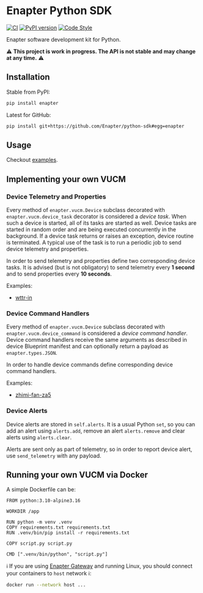 # Enapter Python SDK

[![CI](https://github.com/Enapter/python-sdk/actions/workflows/ci.yml/badge.svg)](https://github.com/Enapter/python-sdk/actions/workflows/ci.yml)
[![PyPI version](https://img.shields.io/pypi/v/enapter.svg)](https://pypi.org/project/enapter)
[![Code Style](https://img.shields.io/badge/code%20style-black-000000.svg)](https://github.com/python/black)

Enapter software development kit for Python.

:warning: **This project is work in progress. The API is not stable and may change at any time.** :warning:

## Installation

Stable from PyPI:

```bash
pip install enapter
```

Latest for GitHub:

```bash
pip install git+https://github.com/Enapter/python-sdk#egg=enapter
```

## Usage

Checkout [examples](examples).

## Implementing your own VUCM

### Device Telemetry and Properties

Every method of `enapter.vucm.Device` subclass decorated with
`enapter.vucm.device_task` decorator is considered a _device task_. When such a
device is started, all of its tasks are started as well. Device tasks are
started in random order and are being executed concurrently in the background.
If a device task returns or raises an exception, device routine is terminated.
A typical use of the task is to run a periodic job to send device telemetry and
properties.

In order to send telemetry and properties define two corresponding device
tasks. It is advised (but is not obligatory) to send telemetry every **1
second** and to send properties every **10 seconds**.

Examples:

- [wttr-in](examples/vucm/wttr-in)

### Device Command Handlers

Every method of `enapter.vucm.Device` subclass decorated with
`enapter.vucm.device_command` is considered a _device command handler_. Device
command handlers receive the same arguments as described in device Blueprint
manifest and can optionally return a payload as `enapter.types.JSON`.

In order to handle device commands define corresponding device command
handlers.

Examples:

- [zhimi-fan-za5](examples/vucm/zhimi-fan-za5)

### Device Alerts

Device alerts are stored in `self.alerts`. It is a usual Python `set`, so you
can add an alert using `alerts.add`, remove an alert `alerts.remove` and clear
alerts using `alerts.clear`.

Alerts are sent only as part of telemetry, so in order to report device alert,
use `send_telemetry` with any payload.

## Running your own VUCM via Docker

A simple Dockerfile can be:

```
FROM python:3.10-alpine3.16

WORKDIR /app

RUN python -m venv .venv
COPY requirements.txt requirements.txt
RUN .venv/bin/pip install -r requirements.txt

COPY script.py script.py

CMD [".venv/bin/python", "script.py"]
```

:information_source: If you are using [Enapter
Gateway](https://handbook.enapter.com/software/gateway_software/) and running
Linux, you should connect your containers to `host` network
:information_source::

```bash
docker run --network host ...
```

